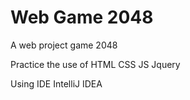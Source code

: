 # Web Game 2048
A web project game 2048

Practice the use of HTML CSS JS Jquery 

Using IDE IntelliJ IDEA

